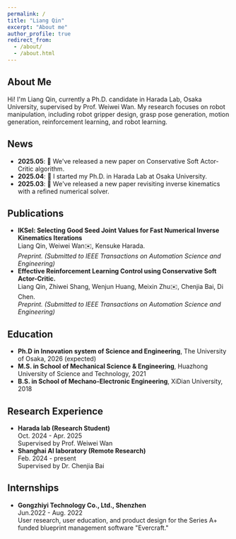 ```yaml
---
permalink: /
title: "Liang Qin"
excerpt: "About me"
author_profile: true
redirect_from: 
  - /about/
  - /about.html
---
```


<div id="about-me">
<h2>About Me</h2>

<p>Hi! I'm Liang Qin, currently a Ph.D. candidate in Harada Lab, Osaka University, supervised by Prof. Weiwei Wan. My research focuses on robot manipulation, including robot gripper design, grasp pose generation, motion generation, reinforcement learning, and robot learning.</p>
</div>

<div id="news">
<h2>News</h2>
<ul>
  <li><strong>2025.05</strong>: 📝 We've released a new paper on Conservative Soft Actor-Critic algorithm.</li>
  <li><strong>2025.04</strong>: 📌 I started my Ph.D. in Harada Lab at Osaka University.</li>
  <li><strong>2025.03</strong>: 📝 We've released a new paper revisiting inverse kinematics with a refined numerical solver.</li>
</ul>
</div>

<div id="publications">
<h2>Publications</h2>
<ul>
  <li><strong>IKSel: Selecting Good Seed Joint Values for Fast Numerical Inverse Kinematics Iterations</strong><br>Liang Qin, Weiwei Wan✉️, Kensuke Harada.<br><em>Preprint. (Submitted to IEEE Transactions on Automation Science and Engineering)</em></li>
  <li><strong>Effective Reinforcement Learning Control using Conservative Soft Actor-Critic.</strong><br>Liang Qin, Zhiwei Shang, Wenjun Huang, Meixin Zhu✉️, Chenjia Bai, Di Chen.<br><em>Preprint. (Submitted to IEEE Transactions on Automation Science and Engineering)</em></li>
</ul>
</div>

<div id="education">
<h2>Education</h2>
<ul>
  <li><strong>Ph.D in Innovation system of Science and Engineering</strong>, The University of Osaka, 2026 (expected)</li>
  <li><strong>M.S. in School of Mechanical Science & Engineering</strong>, Huazhong University of Science and Technology, 2021</li>
  <li><strong>B.S. in School of Mechano-Electronic Engineering</strong>, XiDian University, 2018</li>
</ul>
</div>

<div id="research-experience">
<h2>Research Experience</h2>
<ul>
  <li><strong>Harada lab (Research Student)</strong><br>Oct. 2024 - Apr. 2025<br>Supervised by Prof. Weiwei Wan</li>
  <li><strong>Shanghai AI laboratory (Remote Research)</strong><br>Feb. 2024 - present<br>Supervised by Dr. Chenjia Bai</li>
</ul>
</div>

<div id="internships">
<h2>Internships</h2>
<ul>
  <li><strong>Gongzhiyi Technology Co., Ltd., Shenzhen</strong><br>Jun.2022 - Aug. 2022<br>User research, user education, and product design for the Series A+ funded blueprint management software "Evercraft."</li>
</ul>
</div>

<!-- <div id="recent-publications">
<h2>Recent Publications</h2>

{% if site.author.googlescholar %}
  <div class="publications-section">
    You can also find my articles on <a href="{{site.author.googlescholar}}">my Google Scholar profile</a>.
  </div>
{% endif %}

{% include base_path %}

{% for post in site.publications reversed %}
  {% include archive-single.html %}
{% endfor %}
</div> -->

<!-- <div id="talks-and-presentations">
<h2>Talks and Presentations</h2>

{% for post in site.talks reversed %}
  {% include archive-single-talk.html %}
{% endfor %}
</div> -->

<!-- <div id="teaching">
<h2>Teaching</h2>

{% for post in site.teaching reversed %}
  {% include archive-single.html %}
{% endfor %}
</div> -->

<!-- <div id="portfolio">
<h2>Portfolio</h2>

{% for post in site.portfolio %}
  {% include archive-single.html type="grid" %}
{% endfor %}
</div> -->
